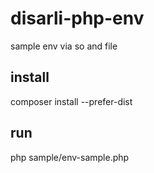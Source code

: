 # disarli-php-env
sample env via so and file

## install
composer install --prefer-dist

## run
php sample/env-sample.php
